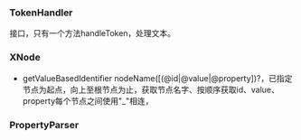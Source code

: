 ### TokenHandler
接口，只有一个方法handleToken，处理文本。
### XNode
-   getValueBasedIdentifier
nodeName([(@id|@value|@property])?，已指定节点为起点，向上至根节点为止，获取节点名字、按顺序获取id、value、property每个节点之间使用"_"相连，

### PropertyParser
